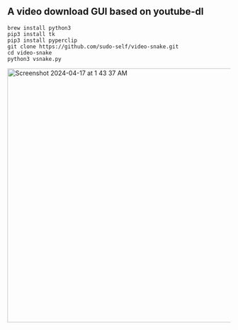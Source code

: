 ## A video download GUI based on youtube-dl<br>
```
brew install python3
pip3 install tk
pip3 install pyperclip
git clone https://github.com/sudo-self/video-snake.git
cd video-snake
python3 vsnake.py
```
<img width="574" alt="Screenshot 2024-04-17 at 1 43 37 AM" src="https://github.com/sudo-self/video-snake/assets/119916323/88be42ee-21f5-4734-827d-255fad406799">
